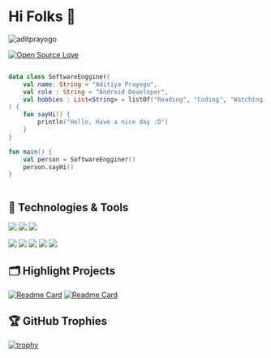<h1 align="left">Hi Folks 👋</h1>

<p align="left"> <img src="https://komarev.com/ghpvc/?username=aditprayogo&label=Profile%20views&color=0e75b6&style=flat" alt="aditprayogo" /> </p>

[![Open Source Love](https://badges.frapsoft.com/os/v1/open-source.svg?v=102)](https://github.com/ellerbrock/open-source-badge/)

```kotlin

data class SoftwareEngginer(
    val name: String = "Aditiya Prayogo",
    val role : String = "Android Developer",
    val hobbies : List<String> = listOf("Reading", "Coding", "Watching Movie")
) {
    fun sayHi() {
        println("Hello, Have a nice day :D")
    }
}

fun main() {
    val person = SoftwareEngginer()
    person.sayHi()
}
 
```

## 🔧 Technologies & Tools

![](https://img.shields.io/badge/OS-Linux-informational?style=flat&logo=linux&logoColor=white&color=6aa6f8)
![](https://img.shields.io/badge/Editor-VS_Code-informational?style=flat&logo=visual-studio-code&logoColor=white&color=6aa6f8)
![](https://img.shields.io/badge/Editor-Android_Studio-informational?style=flat&logo=android-studio&logoColor=white&color=6aa6f8)

![](https://img.shields.io/badge/Code-Python-informational?style=flat&logo=python&logoColor=white&color=6aa6f8)
![](https://img.shields.io/badge/Code-JavaScript-informational?style=flat&logo=javascript&logoColor=white&color=6aa6f8)
![](https://img.shields.io/badge/Code-Dart-informational?style=flat&logo=dart&logoColor=white&color=6aa6f8)
![](https://img.shields.io/badge/Code-Kotlin-informational?style=flat&logo=kotlin&logoColor=white&color=6aa6f8)
![](https://img.shields.io/badge/Code-Java-informational?style=flat&logo=java&logoColor=white&color=6aa6f8)

## 🗂️ Highlight Projects
[![Readme Card](https://github-readme-stats.vercel.app/api/pin/?username=aditPrayogo&repo=GithubUsers&theme=nord)](https://github.com/aditPrayogo/GithubUsers)
[![Readme Card](https://github-readme-stats.vercel.app/api/pin/?username=SAMANA-JABAR&repo=SAMANA-USER&theme=nord)](https://github.com/SAMANA-JABAR/SAMANA-USER)

## 🏆 GitHub Trophies

[![trophy](https://github-profile-trophy.vercel.app/?username=aditPrayogo&theme=nord&column=7)](https://github.com/aditPrayogo/github-profile-trophy)


